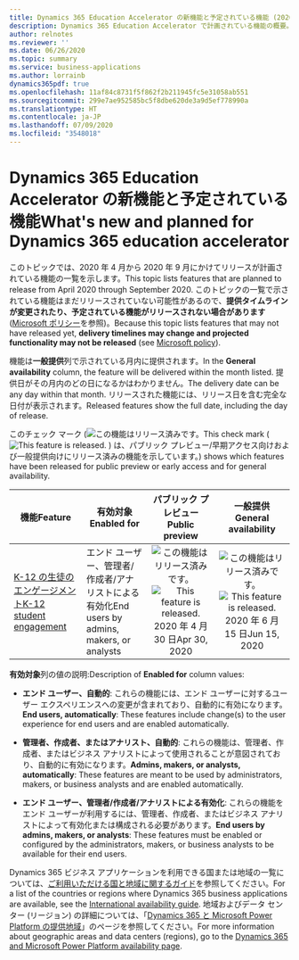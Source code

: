 ```yaml
---
title: Dynamics 365 Education Accelerator の新機能と予定されている機能 (2020 年リリース ウェーブ 1)
description: Dynamics 365 Education Accelerator で計画されている機能の概要。
author: relnotes
ms.reviewer: ''
ms.date: 06/26/2020
ms.topic: summary
ms.service: business-applications
ms.author: lorrainb
dynamics365pdf: true
ms.openlocfilehash: 11af84c8731f5f862f2b211945fc5e31058ab551
ms.sourcegitcommit: 299e7ae952585bc5f8dbe620de3a9d5ef778990a
ms.translationtype: HT
ms.contentlocale: ja-JP
ms.lasthandoff: 07/09/2020
ms.locfileid: "3548018"
---
```

# <a name="whats-new-and-planned-for-dynamics-365-education-accelerator"></a><span data-ttu-id="0946b-103">Dynamics 365 Education Accelerator の新機能と予定されている機能</span><span class="sxs-lookup"><span data-stu-id="0946b-103">What's new and planned for Dynamics 365 education accelerator</span></span>

<span data-ttu-id="0946b-104">このトピックでは、2020 年 4 月から 2020 年 9 月にかけてリリースが計画されている機能の一覧を示します。</span><span class="sxs-lookup"><span data-stu-id="0946b-104">This topic lists features that are planned to release from April 2020 through September 2020.</span></span> <span data-ttu-id="0946b-105">このトピックの一覧で示されている機能はまだリリースされていない可能性があるので、**提供タイムラインが変更されたり、予定されている機能がリリースされない場合があります** ([Microsoft ポリシー](https://go.microsoft.com/fwlink/p/?linkid=2007332)を参照)。</span><span class="sxs-lookup"><span data-stu-id="0946b-105">Because this topic lists features that may not have released yet, **delivery timelines may change and projected functionality may not be released** (see [Microsoft policy](https://go.microsoft.com/fwlink/p/?linkid=2007332)).</span></span>

<span data-ttu-id="0946b-106">機能は**一般提供**列で示されている月内に提供されます。</span><span class="sxs-lookup"><span data-stu-id="0946b-106">In the **General availability** column, the feature will be delivered within the month listed.</span></span> <span data-ttu-id="0946b-107">提供日がその月内のどの日になるかはわかりません。</span><span class="sxs-lookup"><span data-stu-id="0946b-107">The delivery date can be any day within that month.</span></span> <span data-ttu-id="0946b-108">リリースされた機能には、リリース日を含む完全な日付が表示されます。</span><span class="sxs-lookup"><span data-stu-id="0946b-108">Released features show the full date, including the day of release.</span></span>

<span data-ttu-id="0946b-109">このチェック マーク (![この機能はリリース済みです。](/dynamics365-release-plan/media/green-checkmark.png "この機能はリリース済みです。")</span><span class="sxs-lookup"><span data-stu-id="0946b-109">This check mark (![This feature is released.](/dynamics365-release-plan/media/green-checkmark.png "This feature is released.")</span></span> <span data-ttu-id="0946b-110">) は、パブリック プレビュー/早期アクセス向けおよび一般提供向けにリリース済みの機能を示しています。</span><span class="sxs-lookup"><span data-stu-id="0946b-110">) shows which features have been released for public preview or early access and for general availability.</span></span>

| <span data-ttu-id="0946b-111">機能</span><span class="sxs-lookup"><span data-stu-id="0946b-111">Feature</span></span>    | <span data-ttu-id="0946b-112">有効対象</span><span class="sxs-lookup"><span data-stu-id="0946b-112">Enabled for</span></span>    |  <span data-ttu-id="0946b-113">パブリック プレビュー</span><span class="sxs-lookup"><span data-stu-id="0946b-113">Public preview</span></span> |  <span data-ttu-id="0946b-114">一般提供</span><span class="sxs-lookup"><span data-stu-id="0946b-114">General availability</span></span> | 
| ---------- |---------------- | :---------------: |:--------------: |
| [<span data-ttu-id="0946b-115">K-12 の生徒のエンゲージメント</span><span class="sxs-lookup"><span data-stu-id="0946b-115">K-12 student engagement</span></span>](k-12-student-engagement.md) | <span data-ttu-id="0946b-116">エンド ユーザー、管理者/作成者/アナリストによる有効化</span><span class="sxs-lookup"><span data-stu-id="0946b-116">End users by admins, makers, or analysts</span></span>| <span data-ttu-id="0946b-117">![この機能はリリース済みです。](/dynamics365-release-plan/media/green-checkmark.png "この機能はリリース済みです。")</span><span class="sxs-lookup"><span data-stu-id="0946b-117">![This feature is released.](/dynamics365-release-plan/media/green-checkmark.png "This feature is released.")</span></span> <span data-ttu-id="0946b-118">2020 年 4 月 30 日</span><span class="sxs-lookup"><span data-stu-id="0946b-118">Apr 30, 2020</span></span>|<span data-ttu-id="0946b-119">![この機能はリリース済みです。](/dynamics365-release-plan/media/green-checkmark.png "この機能はリリース済みです。")</span><span class="sxs-lookup"><span data-stu-id="0946b-119">![This feature is released.](/dynamics365-release-plan/media/green-checkmark.png "This feature is released.")</span></span> <span data-ttu-id="0946b-120">2020 年 6 月 15 日</span><span class="sxs-lookup"><span data-stu-id="0946b-120">Jun 15, 2020</span></span> | 

<span data-ttu-id="0946b-121">**有効対象**列の値の説明:</span><span class="sxs-lookup"><span data-stu-id="0946b-121">Description of **Enabled for** column values:</span></span>

- <span data-ttu-id="0946b-122">**エンド ユーザー、自動的**: これらの機能には、エンド ユーザーに対するユーザー エクスペリエンスへの変更が含まれており、自動的に有効になります。</span><span class="sxs-lookup"><span data-stu-id="0946b-122">**End users, automatically**: These features include change(s) to the user experience for end users and are enabled automatically.</span></span>

- <span data-ttu-id="0946b-123">**管理者、作成者、またはアナリスト、自動的**: これらの機能は、管理者、作成者、またはビジネス アナリストによって使用されることが意図されており、自動的に有効になります。</span><span class="sxs-lookup"><span data-stu-id="0946b-123">**Admins, makers, or analysts, automatically**: These features are meant to be used by administrators, makers, or business analysts and are enabled automatically.</span></span>

- <span data-ttu-id="0946b-124">**エンド ユーザー、管理者/作成者/アナリストによる有効化**: これらの機能をエンド ユーザーが利用するには、管理者、作成者、またはビジネス アナリストによって有効化または構成される必要があります。</span><span class="sxs-lookup"><span data-stu-id="0946b-124">**End users by admins, makers, or analysts**: These features must be enabled or configured by the administrators, makers, or business analysts to be available for their end users.</span></span>

<span data-ttu-id="0946b-125">Dynamics 365 ビジネス アプリケーションを利用できる国または地域の一覧については、[ご利用いただける国と地域に関するガイド](https://aka.ms/dynamics_365_international_availability_deck)を参照してください。</span><span class="sxs-lookup"><span data-stu-id="0946b-125">For a list of the countries or regions where Dynamics 365 business applications are available, see the [International availability guide](https://aka.ms/dynamics_365_international_availability_deck).</span></span> <span data-ttu-id="0946b-126">地域およびデータ センター (リージョン) の詳細については、「[Dynamics 365 と Microsoft Power Platform の提供地域](https://aka.ms/BusinessAppsGeoAvailability)」のページを参照してください。</span><span class="sxs-lookup"><span data-stu-id="0946b-126">For more information about geographic areas and data centers (regions), go to the [Dynamics 365 and Microsoft Power Platform availability page](https://aka.ms/BusinessAppsGeoAvailability).</span></span>

